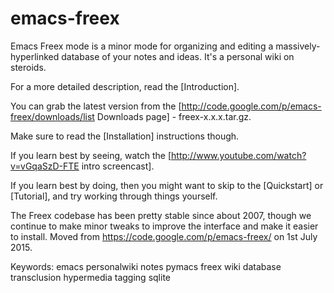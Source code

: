 emacs-freex
===========

Emacs Freex mode is a minor mode for organizing and editing a massively-hyperlinked database of your notes and ideas. It's a personal wiki on steroids.

For a more detailed description, read the [Introduction].

You can grab the latest version from the [http://code.google.com/p/emacs-freex/downloads/list Downloads page] - freex-x.x.x.tar.gz.

Make sure to read the [Installation] instructions though.

If you learn best by seeing, watch the [http://www.youtube.com/watch?v=vGqaSzD-FTE intro screencast].

If you learn best by doing, then you might want to skip to the [Quickstart] or [Tutorial], and try working through things yourself.

The Freex codebase has been pretty stable since about 2007, though we continue to make minor tweaks to improve the interface and make it easier to install. Moved from https://code.google.com/p/emacs-freex/ on 1st July 2015.

Keywords: emacs personalwiki notes pymacs freex wiki database transclusion hypermedia tagging sqlite
